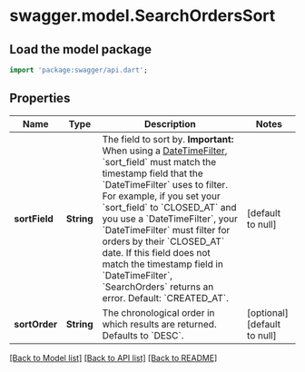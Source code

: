 # swagger.model.SearchOrdersSort

## Load the model package
```dart
import 'package:swagger/api.dart';
```

## Properties
Name | Type | Description | Notes
------------ | ------------- | ------------- | -------------
**sortField** | **String** | The field to sort by.  __Important:__ When using a [DateTimeFilter](https://developer.squareup.com/reference/square_2023-12-13/objects/SearchOrdersFilter), &#x60;sort_field&#x60; must match the timestamp field that the &#x60;DateTimeFilter&#x60; uses to filter. For example, if you set your &#x60;sort_field&#x60; to &#x60;CLOSED_AT&#x60; and you use a &#x60;DateTimeFilter&#x60;, your &#x60;DateTimeFilter&#x60; must filter for orders by their &#x60;CLOSED_AT&#x60; date. If this field does not match the timestamp field in &#x60;DateTimeFilter&#x60;, &#x60;SearchOrders&#x60; returns an error.  Default: &#x60;CREATED_AT&#x60;. | [default to null]
**sortOrder** | **String** | The chronological order in which results are returned. Defaults to &#x60;DESC&#x60;. | [optional] [default to null]

[[Back to Model list]](../README.md#documentation-for-models) [[Back to API list]](../README.md#documentation-for-api-endpoints) [[Back to README]](../README.md)


